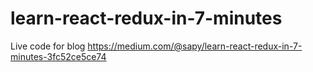 # learn-react-redux-in-7-minutes
Live code for blog https://medium.com/@sapy/learn-react-redux-in-7-minutes-3fc52ce5ce74
